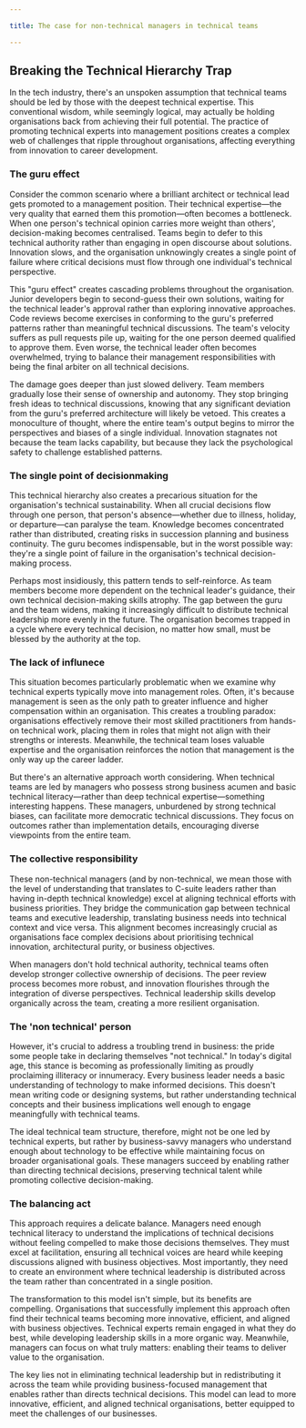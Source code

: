 ```yaml
---

title: The case for non-technical managers in technical teams

---
```


## Breaking the Technical Hierarchy Trap

In the tech industry, there's an unspoken assumption that technical teams should be led by those with the deepest technical expertise. This conventional wisdom, while seemingly logical, may actually be holding organisations back from achieving their full potential. The practice of promoting technical experts into management positions creates a complex web of challenges that ripple throughout organisations, affecting everything from innovation to career development.

### The guru effect

Consider the common scenario where a brilliant architect or technical lead gets promoted to a management position. Their technical expertise—the very quality that earned them this promotion—often becomes a bottleneck. When one person's technical opinion carries more weight than others', decision-making becomes centralised. Teams begin to defer to this technical authority rather than engaging in open discourse about solutions. Innovation slows, and the organisation unknowingly creates a single point of failure where critical decisions must flow through one individual's technical perspective.

This "guru effect" creates cascading problems throughout the organisation. Junior developers begin to second-guess their own solutions, waiting for the technical leader's approval rather than exploring innovative approaches. Code reviews become exercises in conforming to the guru's preferred patterns rather than meaningful technical discussions. The team's velocity suffers as pull requests pile up, waiting for the one person deemed qualified to approve them. Even worse, the technical leader often becomes overwhelmed, trying to balance their management responsibilities with being the final arbiter on all technical decisions.

The damage goes deeper than just slowed delivery. Team members gradually lose their sense of ownership and autonomy. They stop bringing fresh ideas to technical discussions, knowing that any significant deviation from the guru's preferred architecture will likely be vetoed. This creates a monoculture of thought, where the entire team's output begins to mirror the perspectives and biases of a single individual. Innovation stagnates not because the team lacks capability, but because they lack the psychological safety to challenge established patterns.

### The single point of decisionmaking

This technical hierarchy also creates a precarious situation for the organisation's technical sustainability. When all crucial decisions flow through one person, that person's absence—whether due to illness, holiday, or departure—can paralyse the team. Knowledge becomes concentrated rather than distributed, creating risks in succession planning and business continuity. The guru becomes indispensable, but in the worst possible way: they're a single point of failure in the organisation's technical decision-making process.

Perhaps most insidiously, this pattern tends to self-reinforce. As team members become more dependent on the technical leader's guidance, their own technical decision-making skills atrophy. The gap between the guru and the team widens, making it increasingly difficult to distribute technical leadership more evenly in the future. The organisation becomes trapped in a cycle where every technical decision, no matter how small, must be blessed by the authority at the top.

### The lack of influnece

This situation becomes particularly problematic when we examine why technical experts typically move into management roles. Often, it's because management is seen as the only path to greater influence and higher compensation within an organisation. This creates a troubling paradox: organisations effectively remove their most skilled practitioners from hands-on technical work, placing them in roles that might not align with their strengths or interests. Meanwhile, the technical team loses valuable expertise and the organisation reinforces the notion that management is the only way up the career ladder.

But there's an alternative approach worth considering. When technical teams are led by managers who possess strong business acumen and basic technical literacy—rather than deep technical expertise—something interesting happens. These managers, unburdened by strong technical biases, can facilitate more democratic technical discussions. They focus on outcomes rather than implementation details, encouraging diverse viewpoints from the entire team.

### The collective responsibility

These non-technical managers (and by non-technical, we mean those with the level of understanding that translates to C-suite leaders rather than having in-depth technical knowledge) excel at aligning technical efforts with business priorities. They bridge the communication gap between technical teams and executive leadership, translating business needs into technical context and vice versa. This alignment becomes increasingly crucial as organisations face complex decisions about prioritising technical innovation, architectural purity, or business objectives.

When managers don't hold technical authority, technical teams often develop stronger collective ownership of decisions. The peer review process becomes more robust, and innovation flourishes through the integration of diverse perspectives. Technical leadership skills develop organically across the team, creating a more resilient organisation.

### The 'non technical' person

However, it's crucial to address a troubling trend in business: the pride some people take in declaring themselves "not technical." In today's digital age, this stance is becoming as professionally limiting as proudly proclaiming illiteracy or innumeracy. Every business leader needs a basic understanding of technology to make informed decisions. This doesn't mean writing code or designing systems, but rather understanding technical concepts and their business implications well enough to engage meaningfully with technical teams.

The ideal technical team structure, therefore, might not be one led by technical experts, but rather by business-savvy managers who understand enough about technology to be effective while maintaining focus on broader organisational goals. These managers succeed by enabling rather than directing technical decisions, preserving technical talent while promoting collective decision-making.

### The balancing act

This approach requires a delicate balance. Managers need enough technical literacy to understand the implications of technical decisions without feeling compelled to make those decisions themselves. They must excel at facilitation, ensuring all technical voices are heard while keeping discussions aligned with business objectives. Most importantly, they need to create an environment where technical leadership is distributed across the team rather than concentrated in a single position.

The transformation to this model isn't simple, but its benefits are compelling. Organisations that successfully implement this approach often find their technical teams becoming more innovative, efficient, and aligned with business objectives. Technical experts remain engaged in what they do best, while developing leadership skills in a more organic way. Meanwhile, managers can focus on what truly matters: enabling their teams to deliver value to the organisation.

The key lies not in eliminating technical leadership but in redistributing it across the team while providing business-focused management that enables rather than directs technical decisions. This model can lead to more innovative, efficient, and aligned technical organisations, better equipped to meet the challenges of our businesses.

